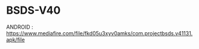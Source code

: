 # BSDS-V40
ANDROID : https://www.mediafire.com/file/fkd05u3xyv0amks/com.projectbsds.v41131.apk/file
